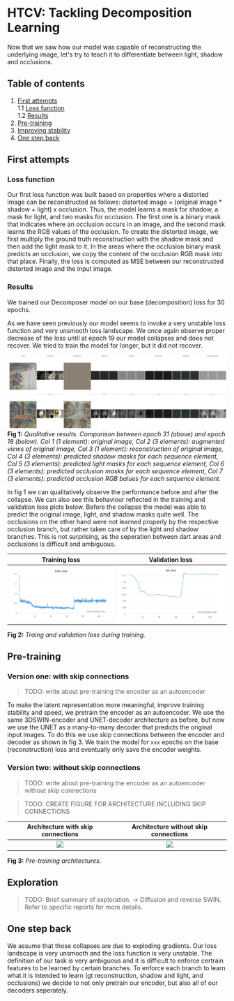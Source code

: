 # HTCV: Tackling Decomposition Learning

Now that we saw how our model was capable of reconstructing the underlying image, let's try to teach it to differentiate between light, shadow and occlusions.

## Table of contents
1. [First attempts](#first-attempts) \
1.1 [Loss function](#loss-function) \
1.2 [Results](#results)
2. [Pre-training](#pre-training)
3. [Improving stability](#improving-stability)
4. [One step back](#one-step-back)


## First attempts
### Loss function

Our first loss function was built based on properties where a distorted image can be reconstructed as follows: distorted image = (original image * shadow + light) x occlusion. Thus, the model learns a mask for shadow, a mask for light, and two masks for occlusion. The first one is a binary mask that indicates where an occlusion occurs in an image, and the second mask learns the RGB values of the occlusion. To create the distorted image, we first multiply the ground truth reconstruction with the shadow mask and then add the light mask to it. In the areas where the occlusion binary mask predicts an occlusion, we copy the content of the occlusion RGB mask into that place. Finally, the loss is computed as MSE between our reconstructed distorted image and the input image.

### Results
We trained our Decomposer model on our base (decomposition) loss for 30 epochs.

As we have seen previously our model seems to invoke a very unstable loss function and very unsmooth loss landscape. We once again observe proper decrease of the loss until at epoch 19 our model collapses and does not recover. We tried to train the model for longer, but it did not recover. 

![Fig 1](figures/2-Decomposition_Learning/First_attempts/e31_vs_e18.png)
**Fig 1:** *Qualitative results. Comparison between epoch 31 (above) and epoch 18 (below). Col 1 (1 element): original image, Col 2 (3 elements): augmented views of original image, Col 3 (1 element): reconstruction of original image, Col 4 (3 elements): predicted shadow masks for each sequence element, Col 5 (3 elements): predicted light masks for each sequence element, Col 6 (3 elements): predicted occlusion masks for each sequence element, Col 7 (3 elements): predicted occlusion RGB balues for each sequence element.*

In fig 1 we can qualitatively observe the performance before and after the collapse. We can also see this behaviour reflected in the training and validation loss plots below.
Before the collapse the model was able to predict the original image, light, and shadow masks quite well. The occlusions on the other hand were not learned properly by the respective occlusion branch, but rather taken care of by the light and shadow branches. This is not surprising, as the seperation between dart areas and occlusions is difficult and ambiguous.

Training loss              |  Validation loss
:-------------------------:|:-------------------------:
![](figures/2-Decomposition_Learning/First_attempts/train_loss.png)  |  ![](figures/2-Decomposition_Learning/First_attempts/val_loss.png)

**Fig 2:** *Traing and validation loss during training.*

## Pre-training
### Version one: with skip connections
> TODO: write about pre-training the encoder as an autoencoder

To make the latent representation more meaningful, improve training stability and speed, we pretrain the encoder as an autoencoder. We use the same 3DSWIN-encoder and UNET-decoder architecture as before, but now we use the UNET as a many-to-many decoder that predicts the original input images. To do this we use skip connections between the encoder and decoder as shown in fig 3. We train the model for ```xxx``` epochs on the base (reconstruction) loss and eventually only save the encoder weights.


### Version two: without skip connections
> TODO: write about pre-training the encoder as an autoencoder without skip connections

> TODO: CREATE FIGURE FOR ARCHITECTURE INCLUDING SKIP CONNECTIONS

Architecture with skip connections              |  Architecture without skip connections
:-------------------------:|:-------------------------:
![](figures/2-Decomposition_Learning/Pre_training/with_skip_connections.png)  |  ![](figures/2-Decomposition_Learning/Pre_training/without_skip_connections.png)

**Fig 3:** *Pre-training architectures.*

## Exploration
> TODO: Brief summary of exploration. -> Diffusion and reverse SWIN. \
Refer to specific reports for more details.

## One step back
We assume that those collapses are due to exploding gradients.
Our loss landscape is very unsmooth and the loss function is very unstable. The definition of our task is very ambiguous and it is difficult to enforce certrain features to be learned by certain branches.
To enforce each branch to learn what it is intended to learn (gt reconstruction, shadow and light, and occlusions) we decide to not only pretrain our encoder, but also all of our decoders seperately.
